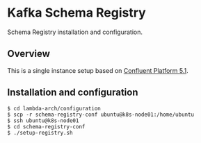 # Kafka Schema Registry
Schema Registry installation and configuration.

## Overview
This is a single instance setup based on [Confluent Platform 5.1](https://docs.confluent.io/current/schema-registry/docs/installation.html).

## Installation and configuration
```console
$ cd lambda-arch/configuration
$ scp -r schema-registry-conf ubuntu@k8s-node01:/home/ubuntu
$ ssh ubuntu@k8s-node01
$ cd schema-registry-conf
$ ./setup-registry.sh
```
